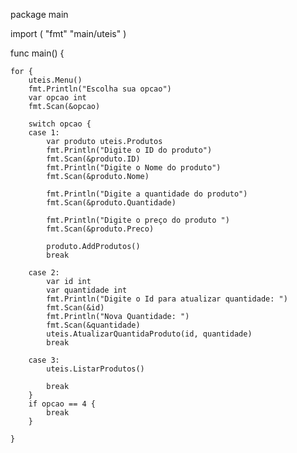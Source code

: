 package main

import (
	"fmt"
	"main/uteis"
)

func main() {

	for {
		uteis.Menu()
		fmt.Println("Escolha sua opcao")
		var opcao int
		fmt.Scan(&opcao)

		switch opcao {
		case 1:
			var produto uteis.Produtos
			fmt.Println("Digite o ID do produto")
			fmt.Scan(&produto.ID)
			fmt.Println("Digite o Nome do produto")
			fmt.Scan(&produto.Nome)

			fmt.Println("Digite a quantidade do produto")
			fmt.Scan(&produto.Quantidade)

			fmt.Println("Digite o preço do produto ")
			fmt.Scan(&produto.Preco)

			produto.AddProdutos()
			break

		case 2:
			var id int
			var quantidade int
			fmt.Println("Digite o Id para atualizar quantidade: ")
			fmt.Scan(&id)
			fmt.Println("Nova Quantidade: ")
			fmt.Scan(&quantidade)
			uteis.AtualizarQuantidaProduto(id, quantidade)
			break

		case 3:
			uteis.ListarProdutos()

			break
		}
		if opcao == 4 {
			break
		}

	}
